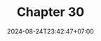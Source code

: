 ---
weight: 4300
title: "Chapter 30"
description: ""
icon: "article"
date: "2024-08-24T23:42:47+07:00"
lastmod: "2024-08-24T23:42:47+07:00"
draft: false
toc: true
---